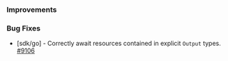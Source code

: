 ### Improvements

### Bug Fixes

- [sdk/go] - Correctly await resources contained in explicit `Output` types.
  [#9106](https://github.com/pulumi/pulumi/pull/9106)
